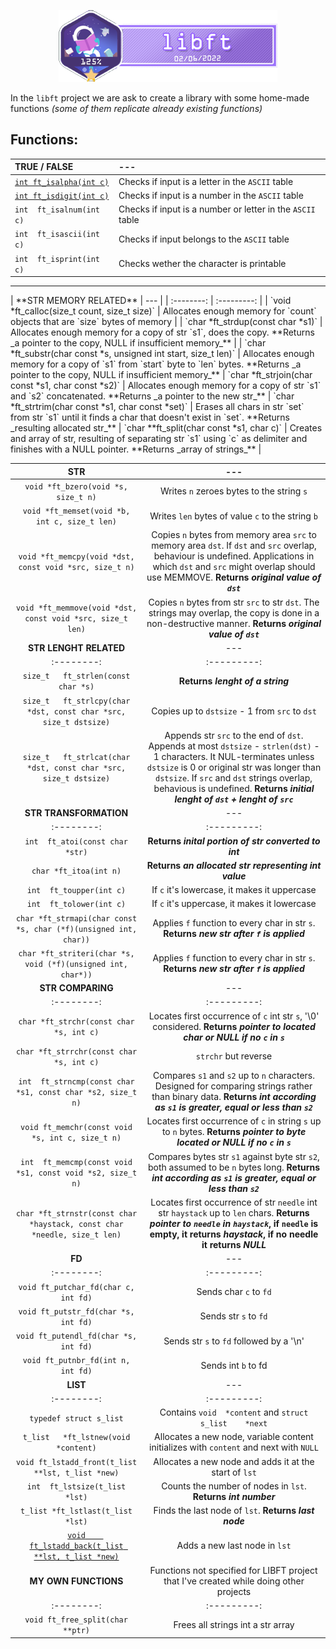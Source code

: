 <p align="center"><img src="https://github.com/glutack/glutack/blob/master/42img/libft_banner.png?raw=true" alt="libft 42 banner 125% 02/06/2022"/></p>

In the `libft` project we are ask to create a library with some home-made functions *(some of them replicate already existing functions)*

## Functions:
|  **TRUE / FALSE** | --- |
| :-------- | :--------- |
| [`int	ft_isalpha(int c)`](https://github.com/glutack/libft/blob/master/src/ft_isalpha.c) | Checks if input is a letter in the `ASCII` table |
| [`int	ft_isdigit(int c)`](https://github.com/glutack/libft/blob/master/src/ft_isdigit.c) | Checks if input is a number in the `ASCII` table |
| `int	ft_isalnum(int c)` | Checks if input is a number or letter in the `ASCII` table |
| `int	ft_isascii(int c)` | Checks if input belongs to the `ASCII` table |
| `int	ft_isprint(int c)` | Checks wether the character is printable |
<hr>
| **STR MEMORY RELATED** | --- |
| :--------: | :---------: |
| `void	*ft_calloc(size_t count, size_t size)` | Allocates enough memory for `count` objects that are `size` bytes of memory |
| `char *ft_strdup(const char *s1)` | Allocates enough memory for a copy of str `s1`, does the copy. **Returns _a pointer to the copy, NULL if insufficient memory_** |
| `char *ft_substr(char const *s, unsigned int start, size_t len)` | Allocates enough memory for a copy of `s1` from `start` byte to `len` bytes. **Returns _a pointer to the copy, NULL if insufficient memory_**
| `char	*ft_strjoin(char const *s1, char const *s2)` | Allocates enough memory for a copy of str `s1` and `s2` concatenated. **Returns _a pointer to the new str_**
| `char	*ft_strtrim(char const *s1, char const *set)` | Erases all chars in str `set` from str `s1` until it finds a char that doesn't exist in `set`. **Returns _resulting allocated str_** 
| `char	**ft_split(char const *s1, char c)` | Creates and array of str, resulting of separating str `s1` using `c` as delimiter and finishes with a NULL pointer. **Returns _array of strings_** |

| **STR** | --- |
| :--------: | :---------: |
| `void	*ft_bzero(void *s, size_t n)` | Writes `n` zeroes bytes to the string `s` |
| `void	*ft_memset(void *b, int c, size_t len)` | Writes `len` bytes of value `c` to the string `b` |
| `void	*ft_memcpy(void *dst, const void *src, size_t n)` | Copies `n` bytes from memory area `src` to memory area `dst`. If `dst` and `src` overlap, behaviour is undefined. Applications in which `dst` and `src` might overlap should use MEMMOVE. **Returns _original value of `dst`_** |
| `void	*ft_memmove(void *dst, const void *src, size_t len)` | Copies `n` bytes from str `src` to str `dst`. The strings may overlap, the copy is done in a non-destructive manner. **Returns _original value of `dst`_**
| **STR LENGHT RELATED** | --- |
| :--------: | :---------: |
| `size_t	ft_strlen(const char *s)` | **Returns _lenght of a string_** |
| `size_t	ft_strlcpy(char *dst, const char *src, size_t dstsize)` | Copies up to `dstsize` - 1 from `src` to `dst` |
| `size_t	ft_strlcat(char *dst, const char *src, size_t dstsize)` | Appends str `src` to the end of `dst`. Appends at most `dstsize` - `strlen(dst)` - 1 characters. It NUL-terminates unless `dstsize` is 0 or original str was longer than `dstsize`. If `src` and `dst` strings overlap, behavious is undefined. **Returns _initial lenght of `dst` + lenght of `src`_** |
| **STR TRANSFORMATION** | --- |
| :--------: | :---------: |
| `int	ft_atoi(const char *str)` | **Returns _inital portion of str converted to int_** |
| `char	*ft_itoa(int n)` | **Returns _an allocated str representing int value_**
| `int	ft_toupper(int c)` | If `c` it's lowercase, it makes it uppercase |
| `int	ft_tolower(int c)` | If `c` it's uppercase, it makes it lowercase |
| `char	*ft_strmapi(char const *s, char (*f)(unsigned int, char))` | Applies `f` function to every char in str `s`. **Returns _new str after `f` is applied_**
| `char	*ft_striteri(char *s, void (*f)(unsigned int, char*))` | Applies `f` function to every char in str `s`. **Returns _new str after `f` is applied_**
| **STR COMPARING**  | --- |
| :--------: | :---------: |
| `char	*ft_strchr(const char *s, int c)` | Locates first occurrence of `c` int str `s`, '\0' considered. **Returns _pointer to located char or NULL if no `c` in `s`_** |
| `char *ft_strrchr(const char *s, int c)` | `strchr` but reverse |
| `int	ft_strncmp(const char *s1, const char *s2, size_t n)` | Compares `s1` and `s2` up to `n` characters. Designed for comparing strings rather than binary data. **Returns _int according as `s1` is greater, equal or less than `s2`_** |
| `void	ft_memchr(const void *s, int c, size_t n)` | Locates first occurrence of `c` in string `s` up to `n` bytes. **Returns _pointer to byte located or NULL if no `c` in `s`_** |
| `int	ft_memcmp(const void *s1, const void *s2, size_t n)` | Compares bytes str `s1` against byte str `s2`, both assumed to be `n` bytes long. **Returns _int according as `s1` is greater, equal or less than `s2`_** |
| `char	*ft_strnstr(const char *haystack, const char *needle, size_t len)` | Locates first occurrence of str `needle` int str `haystack` up to `len` chars. **Returns _pointer to `needle` in `haystack`_, if `needle` is empty, it returns _haystack_, if no needle it returns _NULL_** |
| **FD** | --- |
| :--------: | :---------: |
| `void	ft_putchar_fd(char c, int fd)` | Sends char `c` to `fd` |
| `void	ft_putstr_fd(char *s, int fd)` | Sends str `s` to `fd` |
| `void	ft_putendl_fd(char *s, int fd)` | Sends str `s` to `fd` followed by a '\n' |
| `void	ft_putnbr_fd(int n, int fd)` | Sends int `b` to fd |
| **LIST** | --- |
| :--------: | :---------: |
| `typedef struct s_list` | Contains `void	*content` and `struct s_list	*next` |
| `t_list	*ft_lstnew(void *content)` | Allocates a new node, variable content initializes with `content` and next with `NULL` |
| `void	ft_lstadd_front(t_list **lst, t_list *new)` | Allocates a new node and adds it at the start of `lst` |
| `int	ft_lstsize(t_list *lst)` | Counts the number of nodes in `lst`. **Returns _int number_**|
| `t_list *ft_lstlast(t_list *lst)` | Finds the last node of `lst`. **Returns _last node_**|
| [`void	ft_lstadd_back(t_list **lst, t_list *new)`](https://github.com/glutack/libft/blob/master/src/ft_lstadd_back_bonus.c) | Adds a new last node in `lst`|
| **MY OWN FUNCTIONS** | Functions not specified for LIBFT project that I've created while doing other projects |
| :--------: | :---------: |
| `void	ft_free_split(char **ptr)` | Frees all strings int a str array |